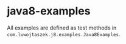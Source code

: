 # java8-examples
All examples are defined as test methods in `com.luwojtaszek.j8.examples.Java8Examples`.
